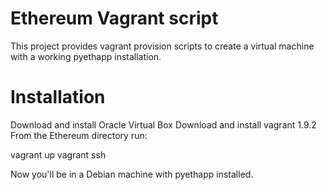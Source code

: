 # Ethereum Vagrant script
This project provides vagrant provision scripts to create a virtual machine with a working pyethapp installation.

# Installation
Download and install Oracle Virtual Box
Download and install vagrant 1.9.2
From the Ethereum directory run:

vagrant up
vagrant ssh

Now you'll be in a Debian machine with pyethapp installed.
